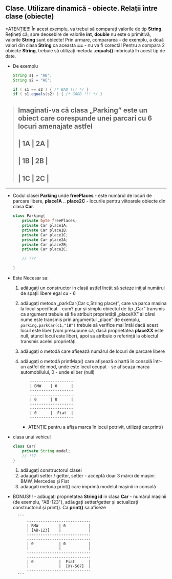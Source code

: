 ## Clase. Utilizare dinamică - obiecte. Relații între clase (obiecte)

*ATENȚIE!!! În acest exemplu, va trebui să comparați valorile de tip **String**. Rețineți că, spre deosebire de valorile **int**, **double** nu este o primitivă, valorile **String** sunt obiecte! Prin urmare, compararea - de exemplu, a două valori din clasa **String** ca aceasta **==** - nu va fi corectă! Pentru a compara 2 obiecte **String**, trebuie să utilizați metoda **.equals()** imbricată în acest tip de date.

* De exemplu
    ```java
    String s1 = "AB";
    String s2 = "AC";

    if ( s1 == s2 ) { /* BAD !!! */ }
    if ( s1.equals(s2) ) { /* GOOD !!! */ }
    ```


> Imaginati-va că clasa „Parking” este un obiect care corespunde
> unei parcari cu 6 locuri amenajate astfel
> -----------
> | 1A | 2A |
> -----------
> | 1B | 2B |
> -----------
> | 1C | 2C |
> -----------

---

* Codul clasei **Parking** unde **freePlaces** - este numărul de locuri de parcare libere, **place1A** .. **place2C** - locurile pentru viitoarele obiecte din clasa **Car**.
    ```java
    class Parking{
        private byte freePlaces; 
        private Car place1A;
        private Car place1B;
        private Car place1C;
        private Car place2A;
        private Car place2B;
        private Car place2C;

        // ???
        
    }
    ```
* Este Necesar sa:
   1. adăugați un constructor in clasă astfel încât să seteze inițial numărul de spații libere egal cu - 6

   2. adăugați metoda „parkCar(Car c,String place)”, care va parca mașina la locul specificat - cum? pur și simplu obiectul de tip „Car” transmis ca argument trebuie să fie atribuit proprietății „placeXX” al cărei nume este transmis prin argumentul „place” de exemplu, ```parking.parkCar(c1,"1B")``` trebuie să verifice mai întâi dacă acest locul este liber (vom presupune că, dacă proprietatea **placeXX** este null, atunci locul este liber), apoi sa atribuie o referință la obiectul transmis acelei proprietăți.

   3. adăugați o metodă care afișează numărul de locuri de parcare libere

   4. adăugați o metodă printMap() care afișează o hartă în consolă într-un astfel de mod, unde este locul ocupat - se afiseaza marca automobilului, 0 - unde eliber (null)
        ``` 
            -------------------
            | BMW    | 0      |
            -------------------
            -------------------
            | 0      | 0      |
            -------------------
            -------------------
            | 0      |  Fiat  |
            -------------------
        ```   
        
         * ATENȚIE pentru a afișa marca în locul potrivit, utilizați car.print()
         

* clasa unui vehicul
 
    ```java 
    class Car{
        private String model;
        // ???
    }      
    ```  
     1. adăugați constructorul clasei
     2. adaugati setter / getter, setter - acceptă doar 3 mărci de mașini: BMW, Mercedes și Fiat
     3. adaugati metoda print() care imprimă modelul mașinii in consolă


* BONUS!!! - adăugați proprietatea **String id** in clasa **Car** - numărul mașinii (de exemplu, "AB-123"), adăugați setter/getter și actualizați constructorul și print(). Ca **print()** sa afiseze
 
        ``` 
            ----------------------------
            | BMW         | 0          |
            | [AB-123]    |            |
            ----------------------------
            ----------------------------
            | 0           | 0          |
            |             |            |
            ----------------------------
            ----------------------------
            | 0           |  Fiat      |
            |             |  [XY-567]  |
            ----------------------------
        ``` 
